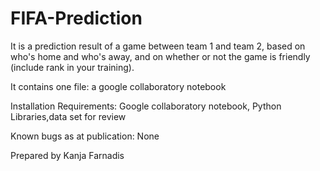 # FIFA-Prediction
It is a prediction result of a game between team 1 and team 2, based on who's home and who's away, and on whether or not the game is friendly (include rank in your training).

It contains one file: a google collaboratory notebook

Installation Requirements: Google collaboratory notebook, Python Libraries,data set for review

Known bugs as at publication: None

Prepared by Kanja Farnadis
